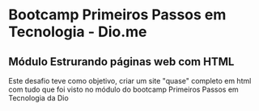 #  Bootcamp Primeiros Passos em Tecnologia - Dio.me
Módulo Estrurando páginas web com HTML
---------------------------------------------------------

Este desafio teve como objetivo, criar um site "quase" completo em html com tudo que foi visto no módulo do bootcamp Primeiros Passos em Tecnologia da Dio
